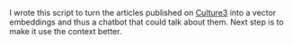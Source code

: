 I wrote this script to turn the articles published on [Culture3](https://culture3.xyz) into a vector embeddings and thus a chatbot that could talk about them.
Next step is to make it use the context better.